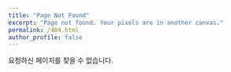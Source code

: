 ```yaml
---
title: "Page Not Found"
excerpt: "Page not found. Your pixels are in another canvas."
permalink: /404.html
author_profile: false
---
```


요청하신 페이지를 찾을 수 없습니다.

<script>
  var GOOG_FIXURL_LANG = 'en';
  var GOOG_FIXURL_SITE = 'https://jameshj0137.github.io/'
</script>
</script>
<script src="https://linkhelp.clients.google.com/tbproxy/lh/wm/fixurl.js">
</script>

